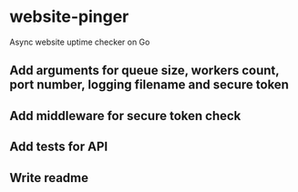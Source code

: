 # website-pinger
Async website uptime checker on Go

## Add arguments for queue size, workers count, port number, logging filename and secure token
## Add middleware for secure token check
## Add tests for API
## Write readme
